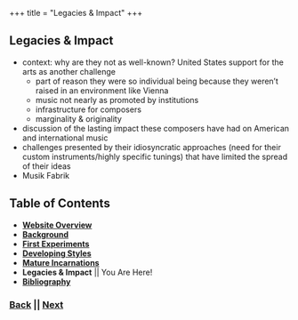 +++
title = "Legacies & Impact"
+++

## Legacies & Impact
- context: why are they not as well-known? United States support for the arts as another challenge
    - part of reason they were so individual being because they weren’t raised	in an environment like Vienna
    - music not nearly as promoted by institutions
    - infrastructure for composers
    - marginality & originality
- discussion of the lasting impact these composers have had on American and international music
- challenges presented by their idiosyncratic approaches (need for their custom instruments/highly specific tunings) that have limited the spread of their ideas
- Musik Fabrik

## Table of Contents
- **[Website Overview](/partch-0)**
- **[Background](/partch-1)**
- **[First Experiments](/partch-2)**
- **[Developing Styles](/partch-3)**
- **[Mature Incarnations](/partch-4)**
- **Legacies & Impact** || You Are Here!
- **[Bibliography](/partch-6)**

### [**Back**](/partch-4) || [**Next**](/partch-6)